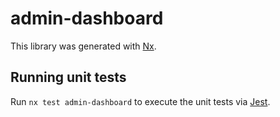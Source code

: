 # admin-dashboard

This library was generated with [Nx](https://nx.dev).

## Running unit tests

Run `nx test admin-dashboard` to execute the unit tests via [Jest](https://jestjs.io).
